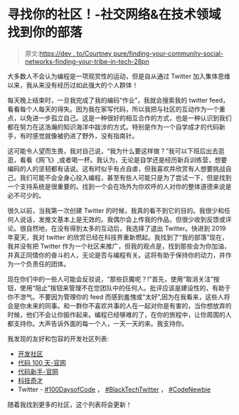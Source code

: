 # 寻找你的社区！-社交网络&在技术领域找到你的部落

> 原文:[https://dev . to/Courtney pure/finding-your-community-social-networks-finding-your-tribe-in-tech-28pn](https://dev.to/courtneypure/finding-your-community-social-networks-finding-your-tribe-in-tech-28pn)

大多数人不会认为编程是一项观赏性的运动，但是自从通过 Twitter 加入集体思维以来，我从来没有经历过如此强大的个人群体！

每天晚上结束时，一旦我完成了我的编码“作业”，我就会搜索我的 twitter feed，看看每个人每天的得失。因为我在家写代码，所以我把与社区的互动作为一个重点，以免进一步孤立自己。这是一种很好的相互合作的方式，也是一种认识到我们都在努力在这浩瀚的知识海洋中跋涉的方式。特别是作为一个自学成才的代码新手，有时感觉就像被扔进了野外，没有指南针。

这可能令人望而生畏，我对自己说，“我为什么要这样做？”我可以下班后出去逛逛，看看《网飞》,或者喝一杯。我认为，无论是自学还是经历新兵训练营，想要编码的人的坚韧都有话说。这有时似乎有点自虐，但我喜欢并欣赏有人想要挑战自己。我们可能不会全身心投入编程，甚至有些人可能只是为了尝试一下，但是找到一个支持系统是很重要的。找到一个会在场外为你欢呼的人对你的整体道德来说是必不可少的。

很久以前，当我第一次创建 Twitter 的时候，我真的看不到它的目的。我很少和任何人说话，发推文基本上是无效的。我偶尔会上传我的作品，但很少收到反馈或评论。很自然地，在没有得到太多的互动后，我选择了退出 Twitter。快进到 2019 年夏天，我对 twitter 的欣赏已经在科技界重新燃起。我找到了“我的部落”现在，我并没有把 Twitter 作为一个社区来推广，但我的观点是，找到那些会为你加油，并真正同情你的奋斗的人，无论是否与编程有关。这将有助于保持你的动力，并作为一个负责任的团体。

现在你们中的一些人可能会反驳说，“那些巨魔呢？!"首先，使用“取消关注”按钮，使用“阻止”按钮来管理不在您团队中的任何人。批评应该是建设性的，有助于你不泄气。不要因为管理你的 feed 而感到羞愧或“太好”,因为在我看来，这些人将会是你未来的同事。和一群你不喜欢共事的人在一起对你是有害的，当你想放弃的时候，他们不会让你振作起来。编程已经够难的了，在你的旅程中，让你周围的人都支持你。大声告诉外面的每一个人，一天一天的来。我支持你。

我发现的友好和包容的开发社区列表:

*   [开发社区](https://twitter.com/ThePracticalDev)
*   [代码 100 天-官网](https://www.100daysofcode.com)
*   [代码新手-官网](https://www.codenewbie.org)
*   [科技奇才](https://www.wizardsintech.com)
*   Twitter - [#100DaysofCode](https://twitter.com/hashtag/100DaysOfCode?lang=en) ， [#BlackTechTwitter](https://twitter.com/hashtag/blacktechtwitter?lang=en) ， [#CodeNewbie](https://twitter.com/hashtag/codenewbie?lang=en)

随着我找到更多的社区，这个列表将会更新！